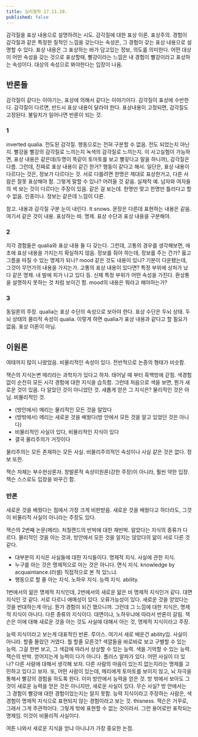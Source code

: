 ```yaml
---
title: 심리철학 17.11.28.
published: false
---
```


감각질을 표상 내용으로 설명하려는 시도. 감각질에 대한 표상 이론. 표상주의.
경험이 감각질과 같은 특정한 질적인 느낌을 갖는다는 속성은, 그 경험이 갖는 표상 내용으로 설명할 수 있다.
표상 내용은 그 표상하는 바가 담고있는 정보, 의도를 의미한다. 어떤 대상이 어떤 속성을 갖는 것으로 표상할때, 빨강이라는 느낌은 내 경험이 빨강이라고 표상하는 속성이다.
대상의 속성으로 봐야한다는 입장이 나옴.

## 반론들
감각질이 같다는 이야기는, 표상에 의해서 같다는 이야기이다. 감각질이 표상에 수반한다. 감각질이 다르면, 반드시 표상 내용이 달라야 한다. 표상내용이 고정되면, 감각질도 고정된다.
불일치가 일어나면 반론이 되는 것.

### 1
inverted qualia. 전도된 감각질.
행동으로는 전혀 구분할 수 없음. 전도 되었는지 아닌지. 빨강을 빨강의 감각질로 느끼는지 녹색의 감각질로 느끼는지. 이 사고실험이 가능하면, 표상 내용은 같은데(두명이 똑같이 토마토를 보고 빨갛다고 말을 하니까), 감각질은 다름.
그런데, 진짜로 표상 내용이 같긴 한거? 행동이 같다고 해서. 일단은, 표상 내용이 다르다는 것은, 정보가 다르다는 것. 서로 다를려면 한명은 제대로 표상한거고, 다른 사람은 잘못 표상해야 함. 그렇게 말할 수 있나? 어려울 것 같음.
실제적 예. 남자와 여자들의 색 보는 것이 다르다는 주장이 있음. 같은 걸 보는데. 한명만 맞고 한명만 틀리다고 할 수 없음. 인종이나. 정보는 같은데 느낌이 다른.

참고. 내용과 감각질 구분
눈이 내린다. It snows.
문장은 다른데 표현하는 내용은 같음. 여기서 같은 것이 내용. 표상하는 바. 명제. 표상 수단과 표상 내용을 구분해야.

### 2
지각 경험들은 qualia와 표상 내용 둘 다 갖는다. 그런데, 고통의 경우를 생각해보면, 애초에 표상 내용을 가지는지 확실하지 않음. 정보를 줘야 하는데, 정보를 주는 건가? 옳고 그름을 따질 수 있는 명제가 되나? mood 같은 것도 내용이 있나? 기분이 다운됐는데, 그것이 무언가의 내용을 가지는가.
고통의 표상 내용이 있다면? 특정 부위에 상처가 났다 같은 명제. 내 발에 피가 나고 있다 등. 신체 특정 부위가 어떤 속성을 가진다.
환상통을 설명하지 못하는 것 처럼 보이긴 함. mood의 내용은 뭐라고 해야하는가?

### 3
동일론의 주장.
qualia는 표상 수단의 속성으로 보아야 한다. 표상 수단은 두뇌 상태. 두뇌 상태의 물리적 속성이 qualia.
이렇게 하면 qualia가 표상 내용과 같다고 할 필요가 없음. 표상 이론이 아님.

## 이원론

여태까지 많이 나왔었음.
비물리적인 속성이 있다.
전반적으로 논증의 형태가 비슷함.

잭슨의 지식논변
메리라는 과학자가 있다고 하자. 태어날 때 부터 흑백방에 갇힘. 색경험 없이 순전히 모든 시각 경험에 대한 지식을 습득함. 그런데 처음으로 색을 보면, 뭔가 새로운 것이 있음. 다 알았던 것이 아니었던 것. 새롭게 얻은 그 지식은? 물리적인 것은 아님. 비물리적인 것.

- (방안에서) 메리는 물리적인 모든 것을 알았다
- (방밖에서) 메리는 새로운 것을 배웠다(방 안에서 모든 것을 알고 있었던 것은 아니다)
- 비물리적인 사실이 있다, 비물리적인 지식이 있다
- 결국 물리주의가 거짓이다

물리주의는 모든 존재하는 모든 사실. 비물리주의적인 속성이나 사실 같은 것은 없다. 정보 또한.

잭슨 자체는 부수현상론자. 창발론적 속성이원론(강한 주장)이 아니라, 훨씬 약한 입장. 잭슨 스스로도 입장을 바꾸긴 함.

### 반론
새로운 것을 배웠다는 점에서 가장 크게 비판받음.
새로운 것을 배웠다고 하더라도, 그것이 비물리적 사실이 아니라는 주장도 있다.

잭슨의 2번째 논문(메리). 처칠랜드의 반박에 대한 재반박.
알았다는 지식의 종류가 다르다. 물리적인 것을 아는 것과, 방안에서 모든 것을 알지는 않았다의 앎이 서로 다른 것 같다.
- 대부분의 지식은 사실들에 대한 지식들이다. 명제적 지식. 사실에 관한 지식.
- 누구를 아는 것은 명제적으로 아는 것은 아니다. 면식 지식. knowledge by acquaintance.(러셀) 직접적으로 본 적 있느냐.
- 행동으로 할 줄 아는 지식. 노하우 지식. 능력 지식. ability.

1번에서의 앎은 명제적 지식인데, 2번에서의 새로운 앎은 비 명제적 지식인거 같다. 대면 지식인 것 같다. 서로 다르니 애매성이 있다. 오류가능성이 있다.
새로운 것을 얻었다는 것을 반대하는게 아님. 뭔가 경험이 되긴 했으니까. 그런데 그 느낌에 대한 지식은, 명제적 지식이 아니다. 다른 종류의 지식이다. 대면이냐, 노하우냐에 따라서 반론이 갈림.
잭슨은 이에 대해 새로운 것을 아는 것도 사실에 대해서 아는 것, 명제적 지식이라고 주장.

능력 지식이라고 보는게 대표적인 반론. 루이스. 여기서 새로 배운건 ability임. 사실이 아니라. 할줄 몰랐던 거였다. 뭘 할줄 모른것? 색깔들을 바로바로 보고 구별할 수 있는 능력. 그걸 한번 보고, 그 색감에 따라서 상상할 수 있는 능력. 색을 기억할 수 있는 능력.
잭슨의 반박. 얻어지는게 능력이 다가 아니다. 플러스 알파가 있다. 어떤 사실이 더 있나? 다른 사람에 대해서 생각해 보자. 다른 사람의 마음이 있는지 없는지라는 명제를 고민하고 있다고 보자. 또, 어떤 사람이 있는데, 메리에게 토마토를 보이지 않고, 뇌 자극을 통해서 빨강의 경험을 하도록 한다. 이미 방안에서 능력을 얻은 것. 방 밖에서 보아도 그것이 새로운 능력을 얻은 것은 아니지만, 새로운 사실이 있다. 무슨 사실? 방 안에서는 그 경험이 빨강에 대한 경험이었는지는 알지 못함.
능력 지식이라고 주장하는 사람은, 색경험이 명제적 지식으로 표현되지 않는 경험이라고 보는 것. thisness.
잭슨은 거꾸로, 그래서 그게 주관적이다. 그렇게 밖에 표현할 수 없는 것이라서. 그런 용어로만 표착되는 명제임. 이것이 비물리적 사실이다.

여튼 나와서 새로운 지식을 얻냐 아니냐가 가장 중요한 논점.
